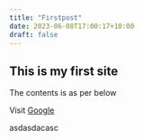```yaml
---
title: "Firstpost"
date: 2023-06-08T17:00:17+10:00
draft: false
---
```


## This is my first site

The contents is as per below

Visit
[Google](https://google.com)


asdasdacasc